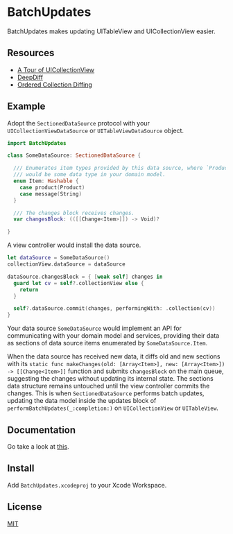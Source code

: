 # BatchUpdates

BatchUpdates makes updating UITableView and UICollectionView easier.

## Resources

- [A Tour of UICollectionView](https://developer.apple.com/videos/play/wwdc2018/225/)
- [DeepDiff](https://github.com/onmyway133/DeepDiff)
- [Ordered Collection Diffing](https://github.com/apple/swift-evolution/blob/master/proposals/0240-ordered-collection-diffing.md)

## Example

Adopt the `SectionedDataSource` protocol with your `UICollectionViewDataSource` or `UITableViewDataSource` object.

```swift
import BatchUpdates

class SomeDataSource: SectionedDataSource {

  /// Enumerates item types provided by this data source, where `Product`
  /// would be some data type in your domain model.
  enum Item: Hashable {
    case product(Product)
    case message(String)
  }

  /// The changes block receives changes.
  var changesBlock: (([[Change<Item>]]) -> Void)?

}
```

A view controller would install the data source.

```swift
let dataSource = SomeDataSource()
collectionView.dataSource = dataSource

dataSource.changesBlock = { [weak self] changes in
  guard let cv = self?.collectionView else {
    return
  }

  self?.dataSource.commit(changes, performingWith: .collection(cv))
}
```

Your data source `SomeDataSource` would implement an API for communicating with 
your domain model and services, providing their data as sections of data source
items enumerated by `SomeDataSource.Item`. 

When the data source has received new data, it diffs old and new sections with its
`static func makeChanges(old: [Array<Item>], new: [Array<Item>]) -> [[Change<Item>]]`
function and submits `changesBlock` on the main queue, suggesting the changes without 
updating its internal state. The sections data structure remains untouched until the view 
controller commits the changes. This is when `SectionedDataSource` performs batch updates,
updating the data model inside the updates block of `performBatchUpdates(_:completion:)` 
on `UICollectionView` or `UITableView`.

## Documentation

Go take a look at [this](https://michaelnisi.github.io/batchupdates/).

## Install

Add `BatchUpdates.xcodeproj` to your Xcode Workspace.

## License

[MIT](https://raw.github.com/michaelnisi/batchupdates/master/LICENSE)
